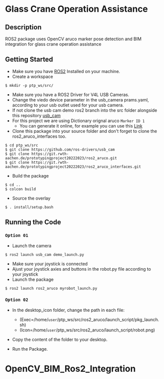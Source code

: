 # **Glass Crane Operation Assistance**

## **Description**

ROS2 package uses OpenCV aruco marker pose detection and BIM integration for glass crane operation assistance

## **Getting Started**

* Make sure you have [ROS2](https://docs.ros.org/en/humble/Installation.html) Installed on your machine.
* Create a workspace

```
$ mkdir -p ptp_ws/src/
```
* Make sure you have a ROS2 Driver for V4L USB Cameras.
* Change the viedo device parameter in the usb_camera prams.yaml, according to your usb outlet used for your usb camera.
* If not clone the usb cam demo ros2 branch into the src folder alongside this repository [usb_cam](http://wiki.ros.org/usb_cam)
* For this project we are using Dictionary orignal aruco `Marker ID 1`
    * You can generate it online, for example you can use this [Link](https://chev.me/arucogen/)
* Clone this package into your source folder and don't forget to clone the ros2_aruco_interfaces too.

```
$ cd ptp_ws/src
$ git clone https://github.com/ros-drivers/usb_cam
$ git clone https://git.rwth-aachen.de/prototypingproject20222023/ros2_aruco.git
$ git clone https://git.rwth-aachen.de/prototypingproject20222023/ros2_aruco_interfaces.git

```
* Build the package

```
$ cd .. 
$ colcon build 
```
* Source the overlay

```
$ . install/setup.bash
```
## **Running the Code**
### ` Option 01 ` 

* Launch the camera

```
$ ros2 launch usb_cam demo_launch.py
```
* Make sure your joystick is connected
* Ajust your joystick axies and buttons in the robot.py file according to your joystick
* Launch the package

``` 
$ ros2 launch ros2_aruco myrobot_launch.py
```
### ` Option 02 `

* In the desktop_icon folder, change the path in each file:

    * (Exec=/home/`user`/ptp_ws/src/ros2_aruco/launch_script/pkg_launch.sh)
    * (Icon=/home/`user`/ptp_ws/src/ros2_aruco/launch_script/robot.png)

* Copy the content of the folder to your desktop.

* Run the Package.
# OpenCV_BIM_Ros2_Integration
